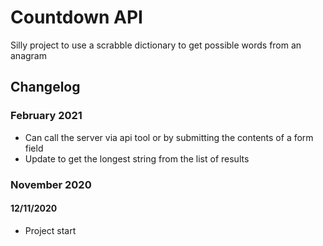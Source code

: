 # Countdown API

Silly project to use a scrabble dictionary to get possible words from an anagram

## Changelog

### February 2021

- Can call the server via api tool or by submitting the contents of a form field
- Update to get the longest string from the list of results

### November 2020

#### 12/11/2020

- Project start